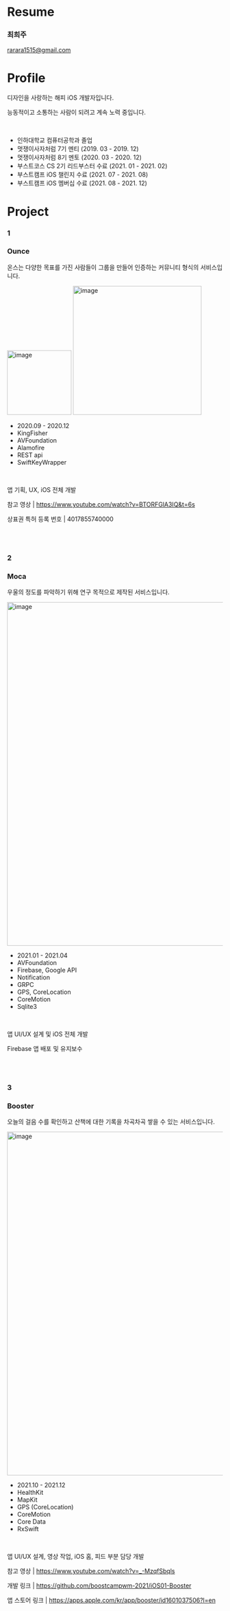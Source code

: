 # Resume

### 최희주

rarara1515@gmail.com



# Profile

디자인을 사랑하는 해피 iOS 개발자입니다.

능동적이고 소통하는 사람이 되려고 계속 노력 중입니다.

<br>

- 인하대학교 컴퓨터공학과 졸업
- 멋쟁이사자처럼 7기 멘티 (2019. 03 - 2019. 12)
- 멋쟁이사자처럼 8기 멘토 (2020. 03 - 2020. 12)
- 부스트코스 CS 2기 리드부스터 수료 (2021. 01 - 2021. 02)
- 부스트캠프 iOS 챌린지 수료 (2021. 07 - 2021. 08)
- 부스트캠프 iOS 멤버십 수료 (2021. 08 - 2021. 12)



# Project



### 1

### Ounce

온스는 다양한 목표를 가진 사람들이 그룹을 만들어 인증하는 커뮤니티 형식의 서비스입니다.



<img src="https://user-images.githubusercontent.com/42143611/147450790-8bb81f8c-d1de-405b-93a9-76ac1f278f9b.png" alt="image" width="150px"  />

<img src="https://user-images.githubusercontent.com/42143611/147451569-1c0da3e2-4b12-43b9-842f-b46c70c3c225.png" alt="image" width="300px" />

<br>

- 2020.09 - 2020.12
- KingFisher
- AVFoundation
- Alamofire
- REST api
- SwiftKeyWrapper

<br>

앱 기획, UX, iOS 전체 개발

참고 영상 | https://www.youtube.com/watch?v=BTORFGlA3IQ&t=6s

상표권 특허 등록 번호 | 4017855740000


<br>
<br>


### 2

### Moca

우울의 정도를 파악하기 위해 연구 목적으로 제작된 서비스입니다.



<img src="https://user-images.githubusercontent.com/42143611/147452288-8209f118-ffec-4dad-8f5b-20c4d85fd68f.png" alt="image" width="800px" />

<br>

- 2021.01 - 2021.04
- AVFoundation
- Firebase, Google API
- Notification
- GRPC
- GPS, CoreLocation
- CoreMotion
- Sqlite3

<br>

앱 UI/UX 설계 및 iOS 전체 개발

Firebase 앱 배포 및 유지보수

<br>
<br>

### 3

### Booster

오늘의 걸음 수를 확인하고 산책에 대한 기록을 차곡차곡 쌓을 수 있는 서비스입니다.



<img src="https://user-images.githubusercontent.com/42143611/147452465-249ba72e-12bc-4a53-9a54-c0d4e08b7276.png" alt="image" width="800px" />

<br>

- 2021.10 - 2021.12
- HealthKit
- MapKit
- GPS (CoreLocation)
- CoreMotion
- Core Data
- RxSwift

<br>

앱 UI/UX 설계, 영상 작업, iOS 홈, 피드 부분 담당 개발

참고 영상 | https://www.youtube.com/watch?v=_-MzqfSbqls

개발 링크 | https://github.com/boostcampwm-2021/iOS01-Booster

앱 스토어 링크 | https://apps.apple.com/kr/app/booster/id1601037506?l=en

